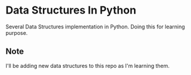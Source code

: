 # Data Structures In Python
Several Data Structures implementation in Python. Doing this for learning purpose.

## Note
I'll be adding new data structures to this repo as I'm learning them.
